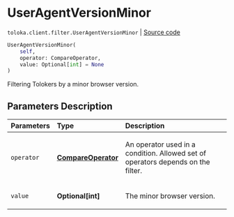 # UserAgentVersionMinor
`toloka.client.filter.UserAgentVersionMinor` | [Source code](https://github.com/Toloka/toloka-kit/blob/v1.2.0/src/client/filter.py#L733)

```python
UserAgentVersionMinor(
    self,
    operator: CompareOperator,
    value: Optional[int] = None
)
```

Filtering Tolokers by a minor browser version.

## Parameters Description

| Parameters | Type | Description |
| :----------| :----| :-----------|
`operator`|**[CompareOperator](toloka.client.primitives.operators.CompareOperator.md)**|<p>An operator used in a condition. Allowed set of operators depends on the filter.</p>
`value`|**Optional\[int\]**|<p>The minor browser version.</p>
